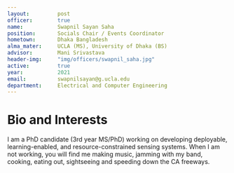 ```yaml
---
layout:     	post
officer: 		true
name:      		Swapnil Sayan Saha
position: 		Socials Chair / Events Coordinator
hometown:		Dhaka Bangladesh
alma_mater: 	UCLA (MS), University of Dhaka (BS)
advisor: 		Mani Srivastava
header-img: 	"img/officers/swapnil_saha.jpg"
active: 		true
year:  			2021
email: 			swapnilsayan@g.ucla.edu
department: 	Electrical and Computer Engineering
---
```


# Bio and Interests
I am a PhD candidate (3rd year MS/PhD) working on developing deployable, learning-enabled, and resource-constrained sensing systems. When I am not working, you will find me making music, jamming with my band, cooking, eating out, sightseeing and speeding down the CA freeways.